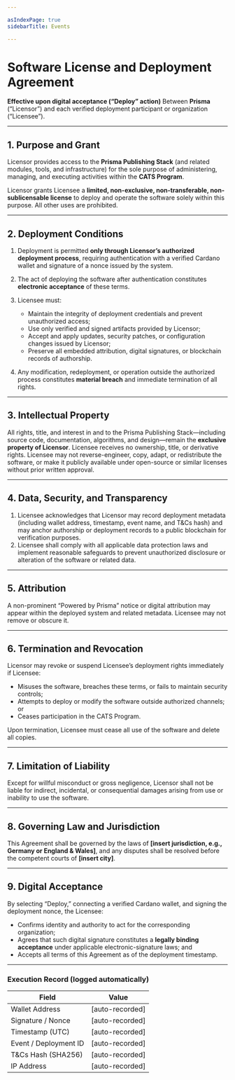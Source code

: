 ```yaml
---

asIndexPage: true
sidebarTitle: Events

---
```


# **Software License and Deployment Agreement**

**Effective upon digital acceptance (“Deploy” action)**
Between **Prisma** (“Licensor”) and each verified deployment participant or organization (“Licensee”).

---

## **1. Purpose and Grant**

Licensor provides access to the **Prisma Publishing Stack** (and related modules, tools, and infrastructure) for the sole purpose of administering, managing, and executing activities within the **CATS Program**.

Licensor grants Licensee a **limited, non-exclusive, non-transferable, non-sublicensable license** to deploy and operate the software solely within this purpose.
All other uses are prohibited.

---

## **2. Deployment Conditions**

1. Deployment is permitted **only through Licensor’s authorized deployment process**, requiring authentication with a verified Cardano wallet and signature of a nonce issued by the system.
2. The act of deploying the software after authentication constitutes **electronic acceptance** of these terms.
3. Licensee must:

   * Maintain the integrity of deployment credentials and prevent unauthorized access;
   * Use only verified and signed artifacts provided by Licensor;
   * Accept and apply updates, security patches, or configuration changes issued by Licensor;
   * Preserve all embedded attribution, digital signatures, or blockchain records of authorship.
4. Any modification, redeployment, or operation outside the authorized process constitutes **material breach** and immediate termination of all rights.

---

## **3. Intellectual Property**

All rights, title, and interest in and to the Prisma Publishing Stack—including source code, documentation, algorithms, and design—remain the **exclusive property of Licensor**.
Licensee receives no ownership, title, or derivative rights.
Licensee may not reverse-engineer, copy, adapt, or redistribute the software, or make it publicly available under open-source or similar licenses without prior written approval.

---

## **4. Data, Security, and Transparency**

1. Licensee acknowledges that Licensor may record deployment metadata (including wallet address, timestamp, event name, and T&Cs hash) and may anchor authorship or deployment records to a public blockchain for verification purposes.
2. Licensee shall comply with all applicable data protection laws and implement reasonable safeguards to prevent unauthorized disclosure or alteration of the software or related data.

---

## **5. Attribution**

A non-prominent “Powered by Prisma” notice or digital attribution may appear within the deployed system and related metadata. Licensee may not remove or obscure it.

---

## **6. Termination and Revocation**

Licensor may revoke or suspend Licensee’s deployment rights immediately if Licensee:

* Misuses the software, breaches these terms, or fails to maintain security controls;
* Attempts to deploy or modify the software outside authorized channels; or
* Ceases participation in the CATS Program.

Upon termination, Licensee must cease all use of the software and delete all copies.

---

## **7. Limitation of Liability**

Except for willful misconduct or gross negligence, Licensor shall not be liable for indirect, incidental, or consequential damages arising from use or inability to use the software.

---

## **8. Governing Law and Jurisdiction**

This Agreement shall be governed by the laws of **[insert jurisdiction, e.g., Germany or England & Wales]**, and any disputes shall be resolved before the competent courts of **[insert city]**.

---

## **9. Digital Acceptance**

By selecting “Deploy,” connecting a verified Cardano wallet, and signing the deployment nonce, the Licensee:

* Confirms identity and authority to act for the corresponding organization;
* Agrees that such digital signature constitutes a **legally binding acceptance** under applicable electronic-signature laws; and
* Accepts all terms of this Agreement as of the deployment timestamp.

---

### **Execution Record (logged automatically)**

| Field                 | Value           |
| --------------------- | --------------- |
| Wallet Address        | [auto-recorded] |
| Signature / Nonce     | [auto-recorded] |
| Timestamp (UTC)       | [auto-recorded] |
| Event / Deployment ID | [auto-recorded] |
| T&Cs Hash (SHA256)    | [auto-recorded] |
| IP Address            | [auto-recorded] |
